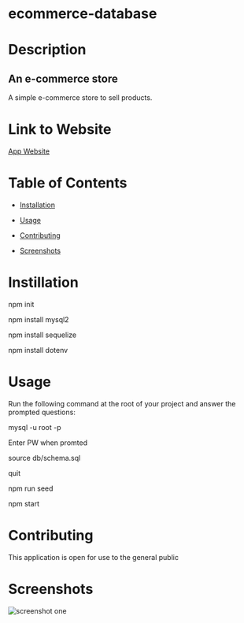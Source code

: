 # ecommerce-database

# Description

## An e-commerce store
 
A simple e-commerce store to sell products. 
 
# Link to Website

[App Website](https://website.netlify.app/)

# Table of Contents

  * [Installation](#installation)

  * [Usage](#usage)

  * [Contributing](#contributing)

  * [Screenshots](#screenshots)


# Instillation

npm init

npm install mysql2

npm install sequelize

npm install dotenv
 
# Usage

Run the following command at the root of your project and answer the prompted questions:

mysql -u root -p

Enter PW when promted

source db/schema.sql

quit

npm run seed

npm start
 
# Contributing

This application is open for use to the general public

# Screenshots

![screenshot one](/assets/images/quiz-home.png "Home page") 
 

